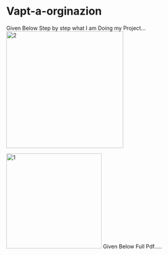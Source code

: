 # Vapt-a-orginazion
Given Below Step by step what I am Doing my Project...
<img width="307" alt="2" src="https://github.com/me-badsha/Vapt-a-orginazion/assets/54232503/f9f30109-683a-4c6f-a9a8-674237b4631e">

<img width="250" alt="1" src="https://github.com/me-badsha/Vapt-a-orginazion/assets/54232503/6ad48fb1-64a4-4b72-a096-926ecf813ec3">
Given Below Full Pdf.....
